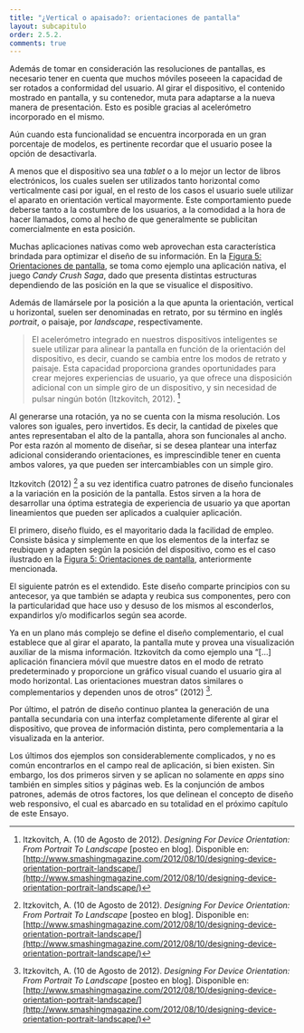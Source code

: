 ```yaml
---
title: "¿Vertical o apaisado?: orientaciones de pantalla"
layout: subcapitulo
order: 2.5.2.
comments: true
---
```


Además de tomar en consideración las resoluciones de pantallas, es necesario tener en cuenta que muchos móviles poseeen la capacidad de ser rotados a conformidad del usuario. Al girar el dispositivo, el contenido mostrado en pantalla, y su contenedor, muta para adaptarse a la nueva manera de presentación. Esto es posible gracias al acelerómetro incorporado en el mismo.

Aún cuando esta funcionalidad se encuentra incorporada en un gran porcentaje de modelos, es pertinente recordar que el usuario posee la opción de desactivarla.

A menos que el dispositivo sea una _tablet_ o a lo mejor un lector de libros electrónicos, los cuales suelen ser utilizados tanto horizontal como verticalmente casi por igual, en el resto de los casos el usuario suele utilizar el aparato en orientación vertical mayormente. Este comportamiento puede deberse tanto a la costumbre de los usuarios, a la comodidad a la hora de hacer llamados, como al hecho de que generalmente se publicitan comercialmente en esta posición.

Muchas aplicaciones nativas como web aprovechan esta característica brindada para optimizar el diseño de su información. En la [Figura  5: Orientaciones de pantalla](../../../anexo), se toma como ejemplo una aplicación nativa, el juego _Candy Crush Saga_, dado que presenta distintas estructuras dependiendo de las posición en la que se visualice el dispositivo.

Además de llamársele por la posición a la que apunta la orientación, vertical u horizontal, suelen ser denominadas en retrato, por su término en inglés _portrait_, o paisaje, por _landscape_, respectivamente.

> El acelerómetro integrado en nuestros dispositivos inteligentes se suele utilizar para alinear la pantalla en función de la orientación del dispositivo, es decir, cuando se cambia entre los modos de retrato y paisaje. Esta capacidad proporciona grandes oportunidades para crear mejores experiencias de usuario, ya que ofrece una disposición adicional con un simple giro de un dispositivo, y sin necesidad de pulsar ningún botón (Itzkovitch, 2012). [^fn-itzkovitch_2012]

Al generarse una rotación, ya no se cuenta con la misma resolución. Los valores son iguales, pero invertidos. Es decir, la cantidad de pixeles que antes representaban el alto de la pantalla, ahora son funcionales al ancho. Por esta razón al momento de diseñar, si se desea plantear una interfaz adicional considerando orientaciones, es imprescindible tener en cuenta ambos valores, ya que pueden ser intercambiables con un simple giro.

Itzkovitch (2012) [^fn-itzkovitch_2012] a su vez identifica cuatro patrones de diseño funcionales a la variación en la posición de la pantalla. Estos sirven a la hora de desarrollar una óptima estrategia de experiencia de usuario ya que aportan lineamientos que pueden ser aplicados a cualquier aplicación.

El primero, diseño fluido, es el mayoritario dada la facilidad de empleo. Consiste básica y simplemente en que los elementos de la interfaz se reubiquen y adapten según la posición del dispositivo, como es el caso ilustrado en la [Figura 5: Orientaciones de pantalla](../../../anexo), anteriormente mencionada.

El siguiente patrón es el extendido. Este diseño comparte principios con su antecesor, ya que también se adapta y reubica sus componentes, pero con la particularidad que hace uso y desuso de los mismos al esconderlos, expandirlos y/o modificarlos según sea acorde.

Ya en un plano más complejo se define el diseño complementario, el cual establece que al girar el aparato, la pantalla mute y provea una visualización auxiliar de la misma información. Itzkovitch da como ejemplo una “[…] aplicación financiera móvil que muestre datos en el modo de retrato predeterminado y proporcione un gráfico visual cuando el usuario gira al modo horizontal. Las orientaciones muestran datos similares o complementarios y dependen unos de otros” (2012) [^fn-itzkovitch_2012].

Por último, el patrón de diseño continuo plantea la generación de una pantalla secundaria con una interfaz completamente diferente al girar el dispositivo, que provea de información distinta, pero complementaria a la visualizada en la anterior.

Los últimos dos ejemplos son considerablemente complicados, y no es común encontrarlos en el campo real de aplicación, si bien existen. Sin embargo, los dos primeros sirven y se aplican no solamente en _apps_ sino también en simples sitios y páginas web. Es la conjunción de ambos patrones, además de otros factores, los que delinean el concepto de diseño web responsivo, el cual es abarcado en su totalidad en el próximo capítulo de este Ensayo.

[^fn-itzkovitch_2012]: Itzkovitch, A. (10 de Agosto de 2012). _Designing For Device Orientation: From Portrait To Landscape_ [posteo en blog]. Disponible en: [http://www.smashingmagazine.com/2012/08/10/designing-device-orientation-portrait-landscape/](http://www.smashingmagazine.com/2012/08/10/designing-device-orientation-portrait-landscape/)
